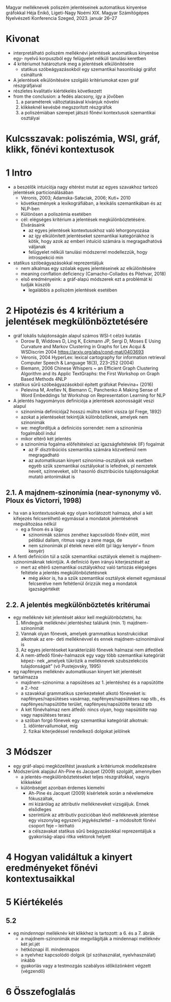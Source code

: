Magyar melléknevek poliszém jelentéseinek automatikus kinyerése gráfokkal
Héja Enikő, Ligeti-Nagy Noémi
XIX. Magyar Számítógépes Nyelvészeti Konferencia Szeged, 2023. január 26–27

# Kivonat

* interpretálható poliszém melléknévi jelentések automatikus kinyerése egy-
  nyelvű korpuszból egy felügyelet nélküli tanulási keretben
* 4 kritériumot határoztunk meg a jelentések elkülönítésére
  * statikus szóbeágyazásokból egy szemantikai hasonlósági gráfot csináltunk
* A jelentések elkülönítésére szolgáló kritériumokat ezen gráf részgráfjaival
* részletes kvalitatív kiértékelés következett
* from the conclusion: a fedés alacsony, így a jövőben
  1. a paraméterek változtatásával kívánjuk növelni
  2. klikkeknél kevésbé megszorított részgráfok
  3. a poliszémiában szerepet játszó főnévi kontextusok szemantikai osztályai

# Kulcsszavak: poliszémia, WSI, gráf, klikk, főnévi kontextusok

# 1 Intro

* a beszélők intuicíója nagy eltérést mutat az egyes szavakhoz tartozó
  jelentések particionálásában
  * Véronis, 2003; Adamska-Sałaciak, 2006; Kuti+ 2010
  * következmények a lexikográfiában, a lexikális szemantikában és az NLP-ben
  * Különösen a poliszémia esetében
  * cél: elégséges kritérium a jelentések megkülönböztetésére. Elvárásaink
    * az egyes jelentések kontextusokhoz való lehorgonyozása
    * az így elkülönített jelentéseket szemantikai kategóriákhoz is kötik, hogy
      azok az emberi intuíció számára is megragadhatóvá váljanak
    * felügyelet nélküli tanulási módszerrel modellezzük, hogy introspekció min
* statikus szóbeágyazásokkal reprezentáljuk
  * nem alkalmas egy szóalak egyes jelentéseinek az elkülönítésére
  * meaning conflation deficiency (Camacho-Collados és Pilehvar, 2018)
  * első eredményeink: a gráf-alapú módszerek ezt a problémát ki tudják küszöb
    * legalábbis a poliszém jelentések esetében

# 2 Hipotézis és 4 kritérium a jelentések megkülönböztetésére

* gráf lokális tulajdonságán alapul számos WSI-t célzó kutatás
    * Dorow B, Widdows D, Ling K, Eckmann JP, Sergi D, Moses E
      Using Curvature and Markov Clustering in Graphs for Lex Acqui & WSDiscrim
      2004 https://arxiv.org/abs/cond-mat/0403693
    * Véronis, 2004 HyperLex: lexical cartography for information retrieval
      Computer Speech & Language 18(3), 223–252 (2004)
    * Biemann, 2006
      Chinese Whispers ~ an Efficient Graph Clustering Algorithm and its Applic
      TextGraphs: the First Workshop on Graph Based Methods 4NLP
* statikus sűrű szóbeágyazásokból épített gráfokat Pelevina+ (2016)
  * Pelevina M, Arefiev N, Biemann C, Panchenko A
    Making Sense of Word Embeddings
    1st Workshop on Representation Learning for NLP
* A jelentés hagyományos definíciója a jelentések azonosságát veszi alapul
  * szinonímia definíciója2 hosszú múltra tekint vissza (pl Frege, 1892)
  * azokat a jelentéseket tekintjük különbözőknek, amelyek nem szinonimák
  * we: megfordítjuk a definíciós sorrendet: nem a szinonímia fogalmából indul
  * mikor eltérő két jelentés
  * a szinonímia fogalma előfeltételezi az igazságfeltételek (IF) fogalmát
    * az IF disztribúciós szemantika számára közvetlenül nem megragadható
    * az automatikusan kinyert szinonima-osztályok sok esetben egyéb szűk
      szemantikai osztályokat is lefednek, pl nemzetek neveit, színneveket, sőt
      hasonló disztribúciós tulajdonságokat mutató antonimákat is

## 2.1. A majdnem-szinonímia (near-synonymy vö. Ploux és Victorri, 1998)

* ha van a kontextusoknak egy olyan korlátozott halmaza, ahol a két kifejezés
  felcserélhető egymással a mondatok jelentésének megváltozása nélkül
  * eg a finom és a lágy
    * szinonimák számos zenéhez kapcsolódó főnév előtt, mint például dallam,
      ritmus vagy a zene maga, de
    * nem szinonimák pl ételek nevei előtt (pl lágy kenyér ̸= finom kenyér)
* A fenti definíción túl a szűk szemantikai osztályok elemeit is
  majdnem-szinonimáknak tekintjük. A definíció ilyen irányú kiterjesztését az
  * mert az eltérő szemantikai osztályokhoz való tartozás
    elégséges feltétele a jelentés megkülönböztetésnek
    * még akkor is, ha a szűk szemantikai osztályok elemeit egymással
      felcserélve nem feltétlenül őrizzük meg a mondatok igazságértékét

## 2.2. A jelentés megkülönböztetés kritérumai

* egy melléknév két jelentését akkor kell megkülönböztetni, ha:
  1. Mindegyik melléknévi jelentéshez találunk (min. 1) majdnem-szinonimát
  2. Vannak olyan főnevek, amelyek grammatikus konstrukciókat alkotnak az ere-
     deti melléknévvel és ennek majdnem-szinonimáival is
  3. Az egyes jelentéseket karakterizáló főnevek halmazai nem átfedőek
  4. A nem-átfedő főnév-halmazok egy vagy több szemantikai kategóriát képez-
     nek „amelyek tükrözik a melléknevek szubszelekciós tulajdonságait”
    (vö Pustejovsky, 1995)
* eg napfényes melléknév automatikusan kinyert két jelentését tartalmazza
  * majdnem-szinonima: a napsütéses az 1. jelentéshez és a napsütötte a 2.-hoz
  * a szavakkal grammatikus szerkezeteket alkotó főneveket is:
    napfényes/napsütéses vasárnap, napfényes/napsütéses nap stb., és
    napfényes/napsütötte terület, napfényes/napsütötte terasz stb
  * A két főnévhalmaz nem átfedő:
    nincs olyan, hogy napsütötte nap vagy napsütéses terasz
  * a szóban forgó főnevek egy szemantikai kategóriát alkotnak:
    1. időintervallumokat, míg
    2. fizikai kiterjedéssel rendelkező dolgokat jelölnek

# 3 Módszer

* egy gráf-alapú megközelítést javaslunk a kritériumok modellezésére
* Módszerünk alapjául Ah-Pine és Jacquet (2009) szolgált, amennyiben
  * a jelentés-megkülönböztetéseket teljes részgráfokkal, vagyis klikkekkel
  * különbséget azonban érdemes kiemelni
    * Ah-Pine és Jacquet (2009) kísérleteik során a névelemekre fókuszáltak,
    * mi kizárólag az attributív mellékneveket vizsgáljuk. Ennek elsődleges
    * szerintünk az attributív pozicióban lévő melléknevek jelentése egy
      viszonylag egyszerű jegykészlettel – a módosított főnévi csoport feje –
      leírható
    * a célszavakat statikus sűrű beágyazásokkal reprezentáljuk a
      gyakoriság-alapú ritka vektorok helyett

# 4 Hogyan validáltuk a kinyert eredményeket főnévi kontextusaikkal

# 5 Kiértékelés

## 5.2

* eg _mindennapi_ melléknév két klikkhez is tartozott: a 6. és a 7. ábrák
  * a majdnem-szinonimák már megvilágítják a mindennapi melléknév két jel.jét
  * hétköznapi ill. mindennapos
  * a nyelvhez kapcsolódó dolgok (pl szóhasználat, nyelvhasználat) inkább
  * gyakorlás vagy a testmozgás szabályos időközönként végzett (végzendő)

# 6 Összefoglalás
